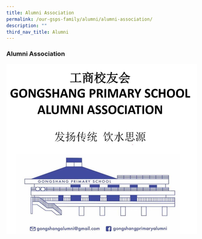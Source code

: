 ```yaml
---
title: Alumni Association
permalink: /our-gsps-family/alumni/alumni-association/
description: ""
third_nav_title: Alumni
---
```

### **Alumni Association**
![](/images/alumni.jpg)